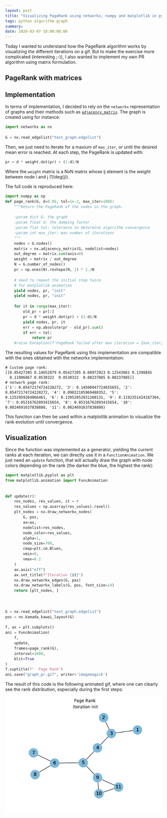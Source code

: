 ```yaml
---
layout: post
title: "Visualizing PageRank using networkx, numpy and matplotlib in python"
tags: python algorithm graph
summary: 
date: 2020-03-07 18:00:08:00
---
```



Today I wanted to understand how the PageRank algorithm works by visualizing the different iterations on a gif. But to make the exercise more complicated (interesting ;-)), I also wanted to implement my own PR algorithm using matrix formulation.

## PageRank with matrices


## Implementation

In terms of implementation, I decided to rely on the `networkx` representation of graphs and their methods such as [`adjacency_matrix`](https://networkx.github.io/documentation/networkx-1.9/reference/generated/networkx.linalg.graphmatrix.adjacency_matrix.html). The graph is created using for instance:

```python
import networkx as nx

G = nx.read_edgelist("test_graph.edgelist")
```

Then, we just need to iterate for a maxium of `max_iter`, or until the desired mean error is reached. At each step, the PageRank is updated with:

```python
pr = d * weight.dot(pr) + (1-d)/N
```

Where the `weight` matrix is a NxN matrix whose ij element is the weight between node i and j (1/deg(j)).

The full code is reproduced here:

```python
import numpy as np
def page_rank(G, d=0.85, tol=1e-2, max_iter=100):
    """Return the PageRank of the nodes in the graph. 

    :param dict G: the graph
    :param float d: the damping factor
    :param flat tol: tolerance to determine algorithm convergence
    :param int max_iter: max number of iterations
    """
    nodes = G.nodes()
    matrix = nx.adjacency_matrix(G, nodelist=nodes)
    out_degree = matrix.sum(axis=0)
    weight = matrix / out_degree
    N = G.number_of_nodes()
    pr = np.ones(N).reshape(N, 1) * 1./N

    # need to repeat the initial step twice
    # for matplotlib animation
    yield nodes, pr, "init"
    yield nodes, pr, "init"

    for it in range(max_iter):
        old_pr = pr[:]
        pr = d * weight.dot(pr) + (1-d)/N
        yield nodes, pr, it
        err = np.absolute(pr - old_pr).sum()
        if err < tol:
            return pr
    #raise Exception(f'PageRank failed after max iteration = {max_iter} (err={err} > tol = {tol})')
```

The resulting values for PageRank using this implementation are compatible with the ones obtained with the networkx implementation:

```
# Custom page rank:
[[0.05427205 0.14652879 0.05427205 0.08972923 0.12543861 0.1398845
  0.11906867 0.0530322  0.0530322  0.08237085 0.08237085]]
# network page rank:
{'1': 0.05472174724228272, '3': 0.14500947724655655, '2': 0.05472174724228272, '4': 0.09022185969480352, '5': 0.1252959204066461, '6': 0.13952052031260131, '9': 0.1192351424187364, '7': 0.05316762893415654, '8': 0.05316762893415654, '10': 0.0824691637838888, '11': 0.0824691637838888}

```

This function can then be used within a matplotlib animation to visualize the rank evolution until convergence.

## Visualization

Since the function was implemented as a generator, yielding the current ranks at each iteration, we can directly use it in a `FunctionAnimation`. We just need an `update` function, that will actually draw the graph with node colors depending on the rank (the darker the blue, the highest the rank):

```python
import matplotlib.pyplot as plt
from matplotlib.animation import FuncAnimation


def update(r):
    res_nodes, res_values, it = r
    res_values = np.asarray(res_values).ravel()
    plt_nodes = nx.draw_networkx_nodes(
        G, pos,
        ax=ax,
        nodelist=res_nodes,
        node_color=res_values,
        alpha=1,
        node_size=700,
        cmap=plt.cm.Blues,
        vmin=0,
        vmax=0.2
    )
    ax.axis("off")
    ax.set_title(f"Iteration {it}")
    nx.draw_networkx_edges(G, pos)
    nx.draw_networkx_labels(G, pos, font_size=14)
    return [plt_nodes, ]



G = nx.read_edgelist("test_graph.edgelist")
pos = nx.kamada_kawai_layout(G)

f, ax = plt.subplots()
ani = FuncAnimation(
    f,
    update,
    frames=page_rank(G),
    interval=1000,
    blit=True
)
f.suptitle(f"  Page Rank")
ani.save("graph_pr.gif", writer='imagemagick')
```

The result of this code is the following animated gif, where one can clearly see the rank distribution, especially during the first steps:

![Losses for full model](/img/posts/page_rank_animation.gif)
